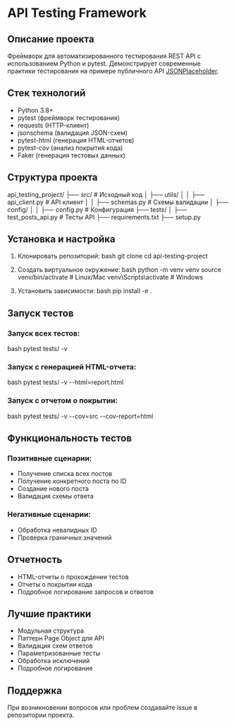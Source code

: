 # API Testing Framework

## Описание проекта
Фреймворк для автоматизированного тестирования REST API с использованием Python и pytest. 
Демонстрирует современные практики тестирования на примере публичного API [JSONPlaceholder](https://jsonplaceholder.typicode.com/).

## Стек технологий
- Python 3.8+
- pytest (фреймворк тестирования)
- requests (HTTP-клиент)
- jsonschema (валидация JSON-схем)
- pytest-html (генерация HTML-отчетов)
- pytest-cov (анализ покрытия кода)
- Faker (генерация тестовых данных)

## Структура проекта
api_testing_project/
├── src/ # Исходный код
│ ├── utils/
│ │ ├── api_client.py # API клиент
│ │ ├── schemas.py # Схемы валидации
│ ├── config/
│ │ ├── config.py # Конфигурация
├── tests/
│ ├── test_posts_api.py # Тесты API
├── requirements.txt
├── setup.py


## Установка и настройка

1. Клонировать репозиторий:
bash
git clone <repository-url>
cd api-testing-project

2. Создать виртуальное окружение:
bash
python -m venv venv
source venv/bin/activate # Linux/Mac
venv\Scripts\activate # Windows

3. Установить зависимости:
bash
pip install -e .


## Запуск тестов

### Запуск всех тестов:
bash
pytest tests/ -v

### Запуск с генерацией HTML-отчета:
bash
pytest tests/ -v --html=report.html

### Запуск с отчетом о покрытии:
bash
pytest tests/ -v --cov=src --cov-report=html


## Функциональность тестов

### Позитивные сценарии:
- Получение списка всех постов
- Получение конкретного поста по ID
- Создание нового поста
- Валидация схемы ответа

### Негативные сценарии:
- Обработка невалидных ID
- Проверка граничных значений

## Отчетность
- HTML-отчеты о прохождении тестов
- Отчеты о покрытии кода
- Подробное логирование запросов и ответов

## Лучшие практики
- Модульная структура
- Паттерн Page Object для API
- Валидация схем ответов
- Параметризованные тесты
- Обработка исключений
- Подробное логирование

## Поддержка
При возникновении вопросов или проблем создавайте issue в репозитории проекта.
